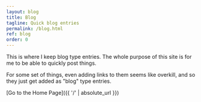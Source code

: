 ```yaml
---
layout: blog
title: Blog
tagline: Quick blog entries
permalink: /blog.html
ref: blog
order: 0
---
```


This is where I keep blog type entries.
The whole purpose of this site is for me to be able to quickly post things.

For some set of things, even adding links to them seems like overkill, and
so they just get added as "blog" type entries.


[Go to the Home Page]({{ '/' | absolute_url }})
